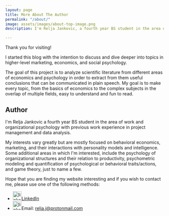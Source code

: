 ```yaml
---
layout: page
title: More About The Author
permalink: "/about/"
image: assets/images/about-top-image.png
description: I'm Relja Jankovic, a fourth year BS student in the area of work and organizational psychology with previous work experience in project management and data analysis. I stareted this blog so that I can discuss topics that I'm constantly learning about.

---
```


Thank you for visiting!

I started this blog with the intention to discuss and dive deeper into topics in higher-level marketing, economics, and social psychology.

The goal of this project is to analyze scientific literature from different areas of economics and psychology in order to extract from them useful conclusions that can be communicated in plain speech. My goal is to make every topic, from the basics of economics to the complex subjects in the overlap of multiple fields, easy to understand and fun to read.

## Author

I'm Relja Jankovic a fourth year BS student in the area of work and organizational psychology with previous work experience in project management and data analysis.

My interests vary greatly but are mostly focused on behavioral economics, marketing, and their interactions with personality models and intelligence. Some additional areas in which I'm interested, include the psychology of organizational structures and their relation to productivity, psychometric modeling and quantification of psychological or behavioral traits/actions, and game theory, just to name a few.


Hope that you are finding my website interesting and if you wish to contact me, please use one of the following methods:

- <img src="{{site.baseurl}}/assets/images/linkedin_logo.png" alt="linkedin logo" width="28" height="28"/>[LinkedIn](https://www.linkedin.com/in/relja-jankovic)
- <img src="{{site.baseurl}}/assets/images/email-logo.png" alt="linkedin logo" width="28" height="28"/>Email: [relja.j@protonmail.com](mailto:relja.j@protonmail.com)

